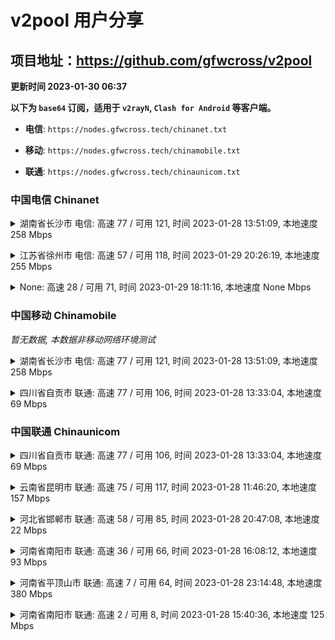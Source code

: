 # v2pool 用户分享
## 项目地址：<https://github.com/gfwcross/v2pool>
**更新时间 2023-01-30 06:37**


**以下为 `base64` 订阅，适用于 `v2rayN`, `Clash for Android` 等客户端。**

- **电信**: `https://nodes.gfwcross.tech/chinanet.txt`

- **移动**: `https://nodes.gfwcross.tech/chinamobile.txt`

- **联通**: `https://nodes.gfwcross.tech/chinaunicom.txt`


### 中国电信 Chinanet
<details><summary>湖南省长沙市 电信: 高速 77 / 可用 121, 时间 2023-01-28 13:51:09, 本地速度 258 Mbps</summary><p>可用节点订阅：https://transfer.sh/Re4Gs6/running.txt<br>高速节点订阅：https://transfer.sh/89LB7J/good.txt<br>低延迟节点订阅：https://transfer.sh/ASydhW/low_delay.txt</p></details>
<p></p><details><summary>江苏省徐州市 电信: 高速 57 / 可用 118, 时间 2023-01-29 20:26:19, 本地速度 255 Mbps</summary><p>可用节点订阅：https://transfer.sh/gyyGLM/running.txt<br>高速节点订阅：https://transfer.sh/1hLGqX/good.txt<br>低延迟节点订阅：https://transfer.sh/CWifsx/low_delay.txt</p></details>
<p></p><details><summary>None: 高速 28 / 可用 71, 时间 2023-01-29 18:11:16, 本地速度 None Mbps</summary><p>可用节点订阅：https://transfer.sh/k6JOvn/running.txt<br>高速节点订阅：https://transfer.sh/4zaUR4/good.txt<br>低延迟节点订阅：https://transfer.sh/aCBOgW/low_delay.txt</p></details>
<p></p>

### 中国移动 Chinamobile
<i>暂无数据, 本数据非移动网络环境测试</i>
<details><summary>湖南省长沙市 电信: 高速 77 / 可用 121, 时间 2023-01-28 13:51:09, 本地速度 258 Mbps</summary><p>可用节点订阅：https://transfer.sh/Re4Gs6/running.txt<br>高速节点订阅：https://transfer.sh/89LB7J/good.txt<br>低延迟节点订阅：https://transfer.sh/ASydhW/low_delay.txt</p></details>
<p></p><details><summary>四川省自贡市 联通: 高速 77 / 可用 106, 时间 2023-01-28 13:33:04, 本地速度 69 Mbps</summary><p>可用节点订阅：https://transfer.sh/BskPff/running.txt<br>高速节点订阅：https://transfer.sh/BHBFNC/good.txt<br>低延迟节点订阅：https://transfer.sh/64GsHG/low_delay.txt</p></details>
<p></p>

### 中国联通 Chinaunicom
<details><summary>四川省自贡市 联通: 高速 77 / 可用 106, 时间 2023-01-28 13:33:04, 本地速度 69 Mbps</summary><p>可用节点订阅：https://transfer.sh/BskPff/running.txt<br>高速节点订阅：https://transfer.sh/BHBFNC/good.txt<br>低延迟节点订阅：https://transfer.sh/64GsHG/low_delay.txt</p></details>
<p></p><details><summary>云南省昆明市 联通: 高速 75 / 可用 117, 时间 2023-01-28 11:46:20, 本地速度 157 Mbps</summary><p>可用节点订阅：https://transfer.sh/uY5GRQ/running.txt<br>高速节点订阅：https://transfer.sh/kIRF2I/good.txt<br>低延迟节点订阅：https://transfer.sh/7y9qdw/low_delay.txt</p></details>
<p></p><details><summary>河北省邯郸市 联通: 高速 58 / 可用 85, 时间 2023-01-28 20:47:08, 本地速度 22 Mbps</summary><p>可用节点订阅：https://transfer.sh/KDGCTx/running.txt<br>高速节点订阅：https://transfer.sh/osqWDC/good.txt<br>低延迟节点订阅：https://transfer.sh/20Tc9C/low_delay.txt</p></details>
<p></p><details><summary>河南省南阳市 联通: 高速 36 / 可用 66, 时间 2023-01-28 16:08:12, 本地速度 93 Mbps</summary><p>可用节点订阅：https://transfer.sh/fPJ8oi/running.txt<br>高速节点订阅：https://transfer.sh/vJ3KuK/good.txt<br>低延迟节点订阅：https://transfer.sh/B05w79/low_delay.txt</p></details>
<p></p><details><summary>河南省平顶山市 联通: 高速 7 / 可用 64, 时间 2023-01-28 23:14:48, 本地速度 380 Mbps</summary><p>可用节点订阅：https://transfer.sh/1XOCgB/running.txt<br>高速节点订阅：https://transfer.sh/h4g5DG/good.txt<br>低延迟节点订阅：https://transfer.sh/unfF8W/low_delay.txt</p></details>
<p></p><details><summary>河南省南阳市 联通: 高速 2 / 可用 8, 时间 2023-01-28 15:40:36, 本地速度 125 Mbps</summary><p>可用节点订阅：https://transfer.sh/ckRb8g/running.txt<br>高速节点订阅：https://transfer.sh/FwD5eg/good.txt<br>低延迟节点订阅：https://transfer.sh/NO2oiD/low_delay.txt</p></details>
<p></p>